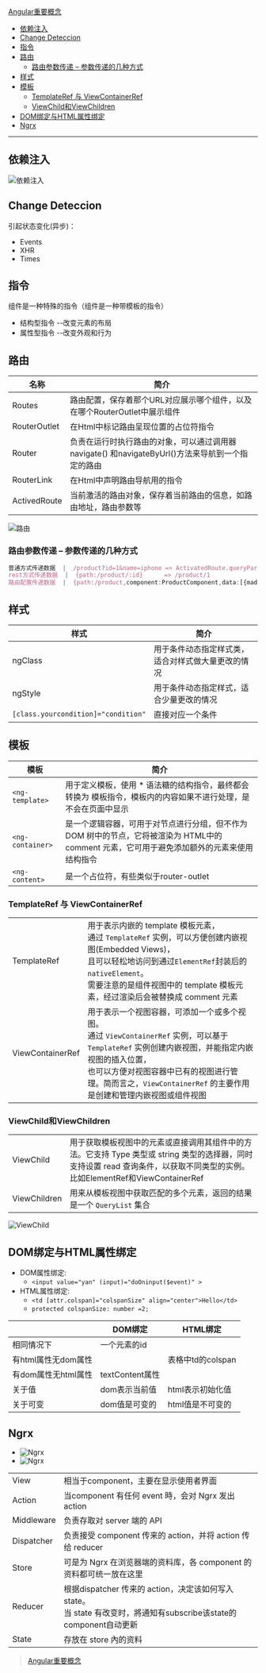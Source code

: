 [Angular重要概念](#top)

- [依赖注入](#依赖注入)
- [Change Deteccion](#change-deteccion)
- [指令](#指令)
- [路由](#路由)
  - [路由参数传递 – 参数传递的几种方式](#路由参数传递--参数传递的几种方式)
- [样式](#样式)
- [模板](#模板)
  - [TemplateRef 与 ViewContainerRef](#templateref-与-viewcontainerref)
  - [ViewChild和ViewChildren](#viewchild和viewchildren)
- [DOM绑定与HTML属性绑定](#dom绑定与html属性绑定)
- [Ngrx](#ngrx)

-------------------------------------------

## 依赖注入

![依赖注入](依赖注入.png)

## Change Deteccion

引起状态变化(异步)：

- Events
- XHR
- Times

## 指令

组件是一种特殊的指令（组件是一种带模板的指令）

- 结构型指令 --改变元素的布局
- 属性型指令 --改变外观和行为

## 路由

|名称|	简介|
|---|---|
|Routes|	路由配置，保存着那个URL对应展示哪个组件，以及在哪个RouterOutlet中展示组件|
|RouterOutlet|	在Html中标记路由呈现位置的占位符指令|
|Router|	负责在运行时执行路由的对象，可以通过调用器navigate() 和navigateByUrl()方法来导航到一个指定的路由|
|RouterLink|	在Html中声明路由导航用的指令|
|ActivedRoute|	当前激活的路由对象，保存着当前路由的信息，如路由地址，路由参数等|

![路由](路由.png)

### 路由参数传递 – 参数传递的几种方式

```ts
普通方式传递数据  |  /product?id=1&name=iphone => ActivatedRoute.queryParams[id];
rest方式传递数据  |  {path:/product/:id}      => /product/1                         =>    ActivatedRoute.params[id];
路由配置传递数据  |  {path:/product,component:ProductComponent,data:[{madeInChina:true}]} => ActivatedRoute.data[0][madeInChina];
```

## 样式

|样式|简介|
|---|---|
|ngClass| 用于条件动态指定样式类，适合对样式做大量更改的情况|
|ngStyle| 用于条件动态指定样式，适合少量更改的情况|
|`[class.yourcondition]="condition"` |直接对应一个条件|

## 模板

|模板|简介|
|---|---|
|`<ng-template>`| 用于定义模板，使用 * 语法糖的结构指令，最终都会转换为 <ng-template> 模板指令，模板内的内容如果不进行处理，是不会在页面中显示|
|`<ng-container>`| 是一个逻辑容器，可用于对节点进行分组，但不作为 DOM 树中的节点，它将被渲染为 HTML中的 comment 元素，它可用于避免添加额外的元素来使用结构指令|
|`<ng-content>` |是一个占位符，有些类似于router-outlet|

### TemplateRef 与 ViewContainerRef

|||
|---|---|
|TemplateRef|用于表示内嵌的 template 模板元素，<br>通过 `TemplateRef` 实例，可以方便创建内嵌视图(Embedded Views)，<br>且可以轻松地访问到通过`ElementRef`封装后的 `nativeElement`。<br>需要注意的是组件视图中的 template 模板元素，经过渲染后会被替换成 comment 元素|
|ViewContainerRef|用于表示一个视图容器，可添加一个或多个视图。<br>通过 `ViewContainerRef` 实例，可以基于 `TemplateRef` 实例创建内嵌视图，并能指定内嵌视图的插入位置，<br>也可以方便对视图容器中已有的视图进行管理。简而言之，`ViewContainerRef` 的主要作用是创建和管理内嵌视图或组件视图|

### ViewChild和ViewChildren

|||
|---|---|
|ViewChild| 用于获取模板视图中的元素或直接调用其组件中的方法。它支持 Type 类型或 string 类型的选择器，同时支持设置 read 查询条件，以获取不同类型的实例。比如ElementRef和ViewContainerRef|
|ViewChildren| 用来从模板视图中获取匹配的多个元素，返回的结果是一个 `QueryList` 集合|

![ViewChild](ViewChild.png)

## DOM绑定与HTML属性绑定

- DOM属性绑定: 
  - `<input value="yan" (input)="doOninput($event)" >`
- HTML属性绑定:
  - `<td [attr.colspan]="colspanSize" align="center">Hello</td>`
  - `protected colspanSize: number =2;`

||DOM绑定	|HTML绑定|
|---|---|---|
|相同情况下|	一个元素的id
|有html属性无dom属性|		|表格中td的colspan|
|有dom属性无html属性|	textContent属性	|
|关于值|	dom表示当前值|	html表示初始化值|
|关于可变|	dom值是可变的	|html值是不可变的|

## Ngrx

- ![Ngrx](Ngrx.gif)
- ![Ngrx](Ngrx.png)

|||
|---|---|
|View |相当于component，主要在显示使用者界面|
|Action |当component 有任何 event 時，会对 Ngrx 发出 action|
|Middleware |负责存取对 server 端的 API|
|Dispatcher |负责接受 component 传来的 action，并将 action 传给 reducer|
|Store |可是为 Ngrx 在浏览器端的资料库，各 component 的资料都可统一放在这里|
|Reducer |根据dispatcher 传来的 action，决定该如何写入state。<br>当 state 有改变时，將通知有subscribe该state的component自动更新|
|State |存放在 store 內的资料|


> [Angular重要概念](https://blog.csdn.net/WuLex/article/details/101866544)
